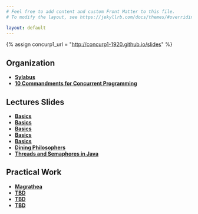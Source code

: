 ```yaml
---
# Feel free to add content and custom Front Matter to this file.
# To modify the layout, see https://jekyllrb.com/docs/themes/#overriding-theme-defaults

layout: default
---
```

{% assign concurp1_url = "http://concurp1-1920.github.io/slides" %}

## Organization
* [**Sylabus**]()
* [**10 Commandments for Concurrent Programming**]()

## Lectures Slides

* [**Basics**]({{concurp1_url}}/01)
* [**Basics**]({{concurp1_url}}/01)
* [**Basics**]({{concurp1_url}}/01)
* [**Basics**]({{concurp1_url}}/01)
* [**Basics**]({{concurp1_url}}/01)
* [**Dining Philosophers**]({{concurp1_url}}/05)
* [**Threads and Semaphores in Java**]({{concurp1_url}}/06)

## Practical Work
* [**Magrathea**](/tps/Magrathea)
* [**TBD**]()
* [**TBD**]()
* [**TBD**]()
